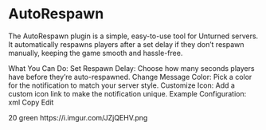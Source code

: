 # AutoRespawn
The AutoRespawn plugin is a simple, easy-to-use tool for Unturned servers. It automatically respawns players after a set delay if they don’t respawn manually, keeping the game smooth and hassle-free.

What You Can Do:
Set Respawn Delay: Choose how many seconds players have before they’re auto-respawned.
Change Message Color: Pick a color for the notification to match your server style.
Customize Icon: Add a custom icon link to make the notification unique.
Example Configuration:
xml
Copy
Edit
<?xml version="1.0" encoding="utf-8"?>
<AutoRespawnConfiguration xmlns:xsd="http://www.w3.org/2001/XMLSchema" xmlns:xsi="http://www.w3.org/2001/XMLSchema-instance">
  <Delay>20</Delay>
  <MessageColor>green</MessageColor>
  <MessageIcon>https://i.imgur.com/JZjQEHV.png</MessageIcon>
</AutoRespawnConfiguration>
